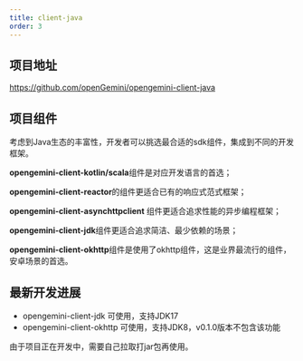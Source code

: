 ```yaml
---
title: client-java
order: 3
---
```


## **项目地址**

https://github.com/openGemini/opengemini-client-java

## 项目组件

考虑到Java生态的丰富性，开发者可以挑选最合适的sdk组件，集成到不同的开发框架。

**opengemini-client-kotlin/scala**组件是对应开发语言的首选；

**opengemini-client-reactor**的组件更适合已有的响应式范式框架；

**opengemini-client-asynchttpclient** 组件更适合追求性能的异步编程框架；

**opengemini-client-jdk**组件更适合追求简洁、最少依赖的场景；

**opengemini-client-okhttp**组件是使用了okhttp组件，这是业界最流行的组件，安卓场景的首选。



## 最新开发进展

- opengemini-client-jdk 可使用，支持JDK17
- opengemini-client-okhttp 可使用，支持JDK8，v0.1.0版本不包含该功能

由于项目正在开发中，需要自己拉取打jar包再使用。

